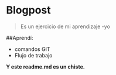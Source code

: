 # Blogpost

>Es un ejercicio de mi aprendizaje
>-yo

##Aprendí:
* comandos GIT
* Flujo de trabajo

**Y este readme.md es un chiste.**